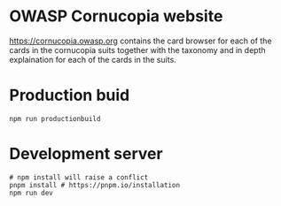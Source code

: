 # OWASP Cornucopia website

https://cornucopia.owasp.org contains the card browser for each of the cards in the cornucopia suits together with the taxonomy and in depth explaination for each of the cards in the suits.

# Production buid

    npm run productionbuild

# Development server

    # npm install will raise a conflict
    pnpm install # https://pnpm.io/installation
    npm run dev
